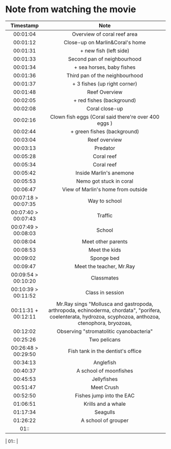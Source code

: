 # Note from watching the movie


|Timestamp  | Note                                    
|:---------:|:--------------------:
| 00:01:04 | Overview of coral reef area  
| 00:01:12 | Close-up on Marlin&Coral's home    
| 00:01:31 | + new fish (left side)            
| 00:01:33 | Second pan of neighbourhood       
| 00:01:34 | + sea horses, baby fishes         
| 00:01:36 | Third pan of the neighbourhood    
| 00:01:37 | + 3 fishes (up right corner)      
| 00:01:48 | Reef Overview         
| 00:02:05 | + red fishes (background)         
| 00:02:08 | Coral close-up         
| 00:02:16 | Clown fish eggs (Coral said there're over 400 eggs )
| 00:02:44 | + green fishes (background)       
| 00:03:04 | Reef overview         
| 00:03:13 | Predator         
| 00:05:28 | Coral reef         
| 00:05:34 | Coral reef         
| 00:05:42 | Inside Marlin's anemone              
| 00:05:53 | Nemo got stuck in coral        
| 00:06:47 | View of Marlin's home from outside         
| 00:07:18 > 00:07:35 | Way to school        
| 00:07:40 > 00:07:43 | Traffic        
| 00:07:49 > 00:08:03 | School        
| 00:08:04 | Meet other parents       
| 00:08:53 | Meet the kids       
| 00:09:02 | Sponge bed       
| 00:09:47 | Meet the teacher, Mr.Ray       
| 00:09:54 > 00:10:20 | Classmates        
| 00:10:39 > 00:11:52 | Class in session
| 00:11:31 + 00:12:11 | Mr.Ray sings "Mollusca and gastropoda, arthropoda, echinoderma, chordata", "porifera, coelenterata, hydrozoa, scyphozoa, anthozoa, ctenophora, bryozoas, 
| 00:12:02 | Observing "stromatolitic cyanobacteria"    
| 00:25:26 | Two pelicans
| 00:26:48 > 00:29:50 | Fish tank in the dentist's office
| 00:34:13 | Anglefish
| 00:40:37 | A school of moonfishes
| 00:45:53 | Jellyfishes
| 00:51:47 | Meet Crush
| 00:52:50 | Fishes jump into the EAC
| 01:06:51 | Krills and a whale
| 01:17:34 | Seagulls  
| 01:26:22 | A school of grouper
| 01:: |    



| 01:: |        